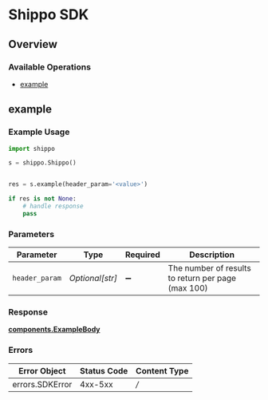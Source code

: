 # Shippo SDK


## Overview

### Available Operations

* [example](#example)

## example

### Example Usage

```python
import shippo

s = shippo.Shippo()


res = s.example(header_param='<value>')

if res is not None:
    # handle response
    pass

```

### Parameters

| Parameter                                          | Type                                               | Required                                           | Description                                        |
| -------------------------------------------------- | -------------------------------------------------- | -------------------------------------------------- | -------------------------------------------------- |
| `header_param`                                     | *Optional[str]*                                    | :heavy_minus_sign:                                 | The number of results to return per page (max 100) |


### Response

**[components.ExampleBody](../../models/components/examplebody.md)**
### Errors

| Error Object    | Status Code     | Content Type    |
| --------------- | --------------- | --------------- |
| errors.SDKError | 4xx-5xx         | */*             |
